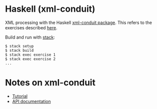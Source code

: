 # Haskell (xml-conduit)

XML processing with the Haskell [xml-conduit package]. This refers to the
exercises described [here](../../README.md).

[xml-conduit package]: https://hackage.haskell.org/package/xml-conduit

Build and run with [stack]:

    $ stack setup
    $ stack build
    $ stack exec exercise 1
    $ stack exec exercise 2
    ...

[stack]: https://haskellstack.org

# Notes on xml-conduit

  * [Tutorial](https://www.yesodweb.com/book/xml)
  * [API documentation](https://hackage.haskell.org/package/xml-conduit)
